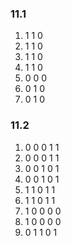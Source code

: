 ### 11.1

1. 1  1  0
2. 1  1  0
3. 1  1  0
4. 1  1  0
5. 0  0  0
6. 0  1  0
7. 0  1  0

### 11.2

1. 0 0 0 1 1
2. 0 0 0 1 1
3. 0 0 1 0 1
4. 0 0 1 0 1
5. 1 1 0 1 1
6. 1 1 0 1 1
7. 1 0 0 0 0
8. 1 0 0 0 0
9. 0 1 1 0 1